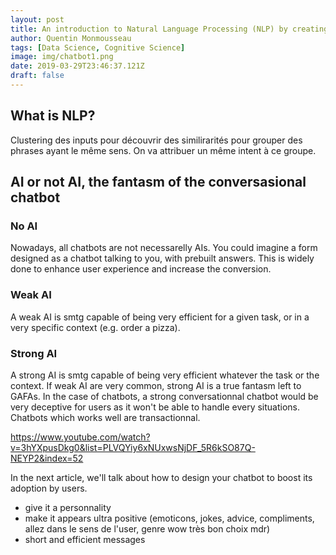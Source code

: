 ```yaml
---
layout: post
title: An introduction to Natural Language Processing (NLP) by creating a chatbot
author: Quentin Monmousseau
tags: [Data Science, Cognitive Science]
image: img/chatbot1.png
date: 2019-03-29T23:46:37.121Z
draft: false
---
```


## What is NLP?

Clustering des inputs pour découvrir des similirarités pour grouper des phrases ayant le même sens. On va attribuer un même intent à ce groupe.

## AI or not AI, the fantasm of the conversasional chatbot
### No AI
Nowadays, all chatbots are not necessarelly AIs. You could imagine a form designed as a chatbot talking to you, with prebuilt answers. This is widely done to enhance user experience and increase the conversion.

### Weak AI
A weak AI is smtg capable of being very efficient for a given task, or in a very specific context (e.g. order a pizza).

### Strong AI
A strong AI is smtg capable of being very efficient whatever the task or the context.
If weak AI are very common, strong AI is a true fantasm left to GAFAs.
In the case of chatbots, a strong conversationnal chatbot would be very deceptive for users as it won't be able to handle every situations. Chatbots which works well are transactionnal.


https://www.youtube.com/watch?v=3hYXpusDkg0&list=PLVQYiy6xNUxwsNjDF_5R6kSO87Q-NEYP2&index=52


In the next article, we'll talk about how to design your chatbot to boost its adoption by users.
- give it a personnality
- make it appears ultra positive (emoticons, jokes, advice, compliments, allez dans le sens de l'user, genre wow très bon choix mdr)
- short and efficient messages